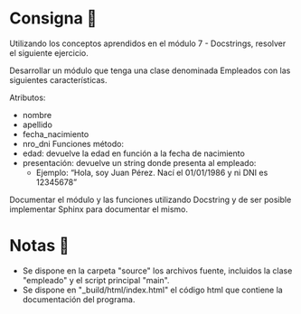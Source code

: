 # Consigna 🎯
Utilizando los conceptos aprendidos en el módulo 7 - Docstrings, resolver el siguiente ejercicio.

Desarrollar un módulo que tenga una clase denominada Empleados
con las siguientes características.

Atributos:
- nombre
- apellido
- fecha_nacimiento
- nro_dni
Funciones método:
- edad: devuelve la edad en función a la fecha de nacimiento
- presentación: devuelve un string donde presenta al empleado:
    - Ejemplo: “Hola, soy Juan Pérez. Nací el 01/01/1986 y ni DNI es 12345678”

Documentar el módulo y las funciones utilizando Docstring y de ser posible implementar Sphinx para documentar el mismo.

# Notas 📄
- Se dispone en la carpeta "source" los archivos fuente, incluidos la clase "empleado" y el script principal "main".
- Se dispone en "_build/html/index.html" el código html que contiene la documentación del programa.